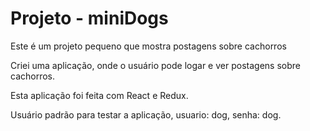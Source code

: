 <h1>Projeto - miniDogs</h1>
<p>Este é um projeto pequeno que mostra postagens sobre cachorros</p>
<p>Criei uma aplicação, onde o usuário pode logar e ver postagens sobre 
cachorros.
</p>
<p>Esta aplicação foi feita com React e Redux.
</p>
<p>Usuário padrão para testar a aplicação, usuario: dog, senha: dog.
</p>
